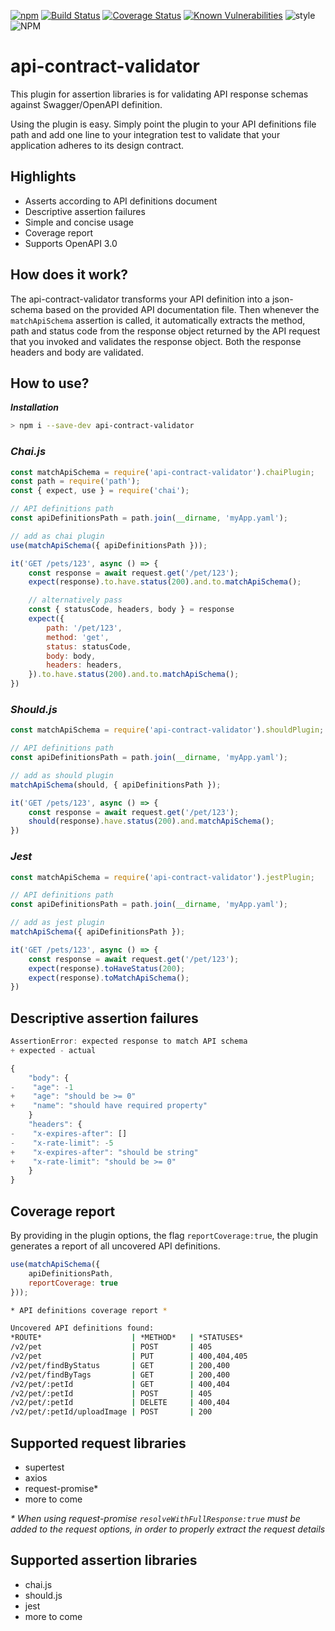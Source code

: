 [![npm](https://img.shields.io/npm/v/api-contract-validator.svg)](https://www.npmjs.com/package/api-contract-validator)
[![Build Status](https://travis-ci.com/PayU/api-contract-validator.svg?branch=master)](https://travis-ci.com/PayU/api-contract-validator)
[![Coverage Status](https://coveralls.io/repos/github/PayU/api-contract-validator/badge.svg?branch=master)](https://coveralls.io/github/PayU/api-contract-validator?branch=master)
[![Known Vulnerabilities](https://img.shields.io/snyk/vulnerabilities/github/Zooz/api-contract-validator.svg)](https://snyk.io/test/github/Zooz/api-contract-validator?targetFile=package.json)
![style](https://img.shields.io/badge/code%20style-airbnb-ff5a5f.svg)
![NPM](https://img.shields.io/npm/l/api-contract-validator.svg)
<!-- [![npm](https://img.shields.io/npm/dm/api-contract-validator.svg)](https://www.npmjs.com/package/api-contract-validator) -->

# api-contract-validator
This plugin for assertion libraries is for validating API response schemas against Swagger/OpenAPI definition. 

Using the plugin is easy. Simply point the plugin to your API definitions file path and add one line to your integration test to validate that your application adheres to its design contract. 

## Highlights 
- Asserts according to API definitions document
- Descriptive assertion failures
- Simple and concise usage
- Coverage report
- Supports OpenAPI 3.0

## How does it work?
The api-contract-validator transforms your API definition into a json-schema based on the provided API documentation file. Then whenever the `matchApiSchema` assertion is called, it automatically extracts the method, path and status code from the response object returned by the API request that you invoked and validates the response object. Both the response headers and body are validated.

## How to use?
***Installation***
```bash
> npm i --save-dev api-contract-validator
```

### ***Chai.js***
```js
const matchApiSchema = require('api-contract-validator').chaiPlugin;
const path = require('path');
const { expect, use } = require('chai');

// API definitions path
const apiDefinitionsPath = path.join(__dirname, 'myApp.yaml'); 

// add as chai plugin
use(matchApiSchema({ apiDefinitionsPath }));

it('GET /pets/123', async () => {
    const response = await request.get('/pet/123');
    expect(response).to.have.status(200).and.to.matchApiSchema();

    // alternatively pass
    const { statusCode, headers, body } = response
    expect({
        path: '/pet/123',
        method: 'get',
        status: statusCode,
        body: body,
        headers: headers,
    }).to.have.status(200).and.to.matchApiSchema();
})
```

### ***Should.js***
```js
const matchApiSchema = require('api-contract-validator').shouldPlugin;

// API definitions path
const apiDefinitionsPath = path.join(__dirname, 'myApp.yaml');

// add as should plugin
matchApiSchema(should, { apiDefinitionsPath });

it('GET /pets/123', async () => {
    const response = await request.get('/pet/123');
    should(response).have.status(200).and.matchApiSchema();
})
```

### ***Jest***
```js
const matchApiSchema = require('api-contract-validator').jestPlugin;

// API definitions path
const apiDefinitionsPath = path.join(__dirname, 'myApp.yaml');

// add as jest plugin
matchApiSchema({ apiDefinitionsPath });

it('GET /pets/123', async () => {
    const response = await request.get('/pet/123');
    expect(response).toHaveStatus(200);
    expect(response).toMatchApiSchema();
})
```

## Descriptive assertion failures
```js
AssertionError: expected response to match API schema
+ expected - actual

{
    "body": {
-    "age": -1
+    "age": "should be >= 0"
+    "name": "should have required property"
    }
    "headers": {
-    "x-expires-after": []
-    "x-rate-limit": -5
+    "x-expires-after": "should be string"
+    "x-rate-limit": "should be >= 0"
    }
}
```

## Coverage report
By providing in the plugin options, the flag `reportCoverage:true`, the plugin generates a report of all uncovered API definitions.
```js
use(matchApiSchema({
    apiDefinitionsPath,
    reportCoverage: true
}));
```

```bash
* API definitions coverage report *

Uncovered API definitions found:
*ROUTE*                    | *METHOD*   | *STATUSES* 
/v2/pet                    | POST       | 405        
/v2/pet                    | PUT        | 400,404,405
/v2/pet/findByStatus       | GET        | 200,400    
/v2/pet/findByTags         | GET        | 200,400    
/v2/pet/:petId             | GET        | 400,404    
/v2/pet/:petId             | POST       | 405        
/v2/pet/:petId             | DELETE     | 400,404    
/v2/pet/:petId/uploadImage | POST       | 200         
```

## Supported request libraries
- supertest
- axios
- request-promise*
- more to come

*\* When using request-promise `resolveWithFullResponse:true` must be added to the request options, in order to properly extract the request details*

## Supported assertion libraries
- chai.js
- should.js
- jest
- more to come

<!-- The validation function itself is also exposed, allowing this plugin to be assertion-library agnostic. -->
